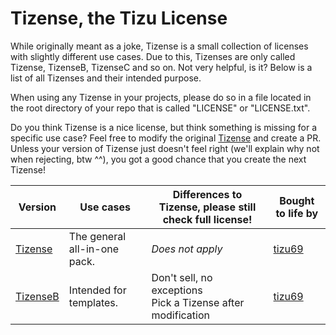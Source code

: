 # Tizense, the Tizu License

While originally meant as a joke, Tizense is a small collection of licenses with slightly different use cases. Due to this, Tizenses are only called Tizense, TizenseB, TizenseC and so on. Not very helpful, is it? Below is a list of all Tizenses and their intended purpose.

When using any Tizense in your projects, please do so in a file located in the root directory of your repo that is called "LICENSE" or "LICENSE.txt".

Do you think Tizense is a nice license, but think something is missing for a specific use case? Feel free to modify the original [Tizense](tz/a.txt) and create a PR.
Unless your version of Tizense just doesn't feel right (we'll explain why not when rejecting, btw ^^), you got a good chance that you create the next Tizense!

| Version              | Use cases                    | Differences to Tizense, **please still check full license!**   | Bought to life by                   |
| -------------------- | ---------------------------- | -------------------------------------------------------------- | ----------------------------------- |
| [Tizense](tz/a.txt)  | The general all-in-one pack. | _Does not apply_                                               | [tizu69](https://github.com/tizu69) |
| [TizenseB](tz/b.txt) | Intended for templates.      | Don't sell, no exceptions<br>Pick a Tizense after modification | [tizu69](https://github.com/tizu69) |
